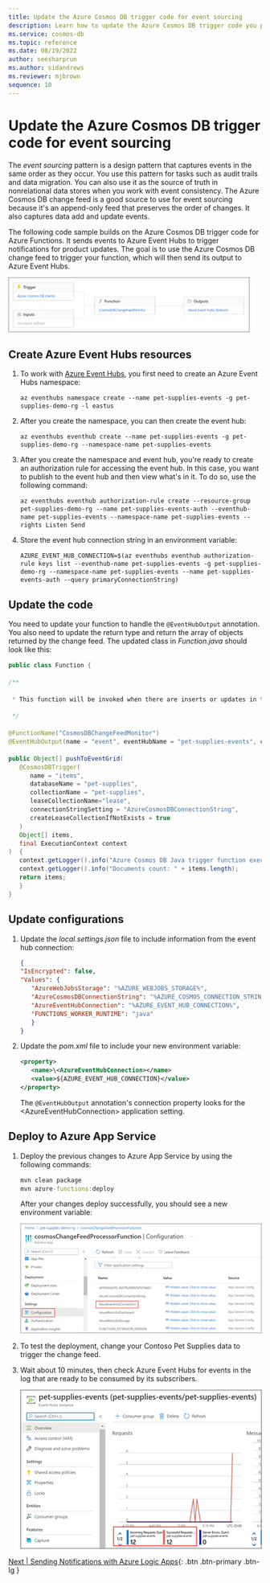 ```yaml
---
title: Update the Azure Cosmos DB trigger code for event sourcing
description: Learn how to update the Azure Cosmos DB trigger code you previously created for event sourcing and apply it to Azure Cosmos DB change feed. 
ms.service: cosmos-db
ms.topic: reference
ms.date: 08/19/2022
author: seesharprun
ms.author: sidandrews
ms.reviewer: mjbrown
sequence: 10
---
```


# Update the Azure Cosmos DB trigger code for event sourcing

The *event sourcing* pattern is a design pattern that captures events in the same order as they occur. You use this pattern for tasks such as audit trails and data migration. You can also use it as the source of truth in nonrelational data stores when you work with event consistency. The Azure Cosmos DB change feed is a good source to use for event sourcing because it's an append-only feed that preserves the order of changes. It also captures data add and update events.

The following code sample builds on the Azure Cosmos DB trigger code for Azure Functions. It sends events to Azure Event Hubs to trigger notifications for product updates. The goal is to use the Azure Cosmos DB change feed to trigger your function, which will then send its output to Azure Event Hubs.

![Diagram showing the Azure Cosmos DB trigger.](media/event-sourcing/cosmos-db-trigger.png)

## Create Azure Event Hubs resources

1. To work with [Azure Event Hubs](https://docs.microsoft.com/azure/event-hubs/), you first need to create an Azure Event Hubs namespace:

   ```azurecli
   az eventhubs namespace create --name pet-supplies-events -g pet-supplies-demo-rg -l eastus
   ```

1. After you create the namespace, you can then create the event hub:

   ```azurecli
   az eventhubs eventhub create --name pet-supplies-events -g pet-supplies-demo-rg --namespace-name pet-supplies-events
   ```

1. After you create the namespace and event hub, you're ready to create an authorization rule for accessing the event hub. In this case, you want to publish to the event hub and then view what's in it. To do so, use the following command:

   ```azurecli
   az eventhubs eventhub authorization-rule create --resource-group pet-supplies-demo-rg --name pet-supplies-events-auth --eventhub-name pet-supplies-events --namespace-name pet-supplies-events --rights Listen Send
   ```

1. Store the event hub connection string in an environment variable:

   ```azurecli
   AZURE_EVENT_HUB_CONNECTION=$(az eventhubs eventhub authorization-rule keys list --eventhub-name pet-supplies-events -g pet-supplies-demo-rg --namespace-name pet-supplies-events --name pet-supplies-events-auth --query primaryConnectionString)
   ```

## Update the code

You need to update your function to handle the `@EventHubOutput` annotation. You also need to update the return type and return the array of objects returned by the change feed. The updated class in *Function.java* should look like this:

```java
public class Function {

/**

 * This function will be invoked when there are inserts or updates in the specified database and collection.

 */

@FunctionName("CosmosDBChangeFeedMonitor")
@EventHubOutput(name = "event", eventHubName = "pet-supplies-events", connection = "AzureEventHubConnection")

public Object[] pushToEventGrid(
   @CosmosDBTrigger(
      name = "items",
      databaseName = "pet-supplies",
      collectionName = "pet-supplies",
      leaseCollectionName="lease",
      connectionStringSetting = "AzureCosmosDBConnectionString",
      createLeaseCollectionIfNotExists = true
   )
   Object[] items,
   final ExecutionContext context
)  {
   context.getLogger().info("Azure Cosmos DB Java trigger function executed.");
   context.getLogger().info("Documents count: " + items.length);
   return items;
   }
}
```

## Update configurations

1. Update the *local.settings.json* file to include information from the event hub connection:

   ```json
   {
   "IsEncrypted": false,
   "Values": {
      "AzureWebJobsStorage": "%AZURE_WEBJOBS_STORAGE%",
      "AzureCosmosDBConnectionString": "%AZURE_COSMOS_CONNECTION_STRING%",
      "AzureEventHubConnection": "%AZURE_EVENT_HUB_CONNECTION%",
      "FUNCTIONS_WORKER_RUNTIME": "java"
      }
   }
   ```

1. Update the *pom.xml* file to include your new environment variable:

   ```xml
   <property>
      <name>\<AzureEventHubConnection></name>
      <value>${AZURE_EVENT_HUB_CONNECTION}</value>
   </property>
   ```

   The `@EventHubOutput` annotation's connection property looks for the \<AzureEventHubConnection> application setting.

## Deploy to Azure App Service

1. Deploy the previous changes to Azure App Service by using the following commands:

   ```cmd
   mvn clean package
   mvn azure-functions:deploy
   ```

   After your changes deploy successfully, you should see a new environment variable:

   ![Screenshot showing the Function App Configuration page.](media/event-sourcing/function-app-configuration.png)

1. To test the deployment, change your Contoso Pet Supplies data to trigger the change feed.

1. Wait about 10 minutes, then check Azure Event Hubs for events in the log that are ready to be consumed by its subscribers.

   ![Screenshot showing the Azure Event Hubs Instance Overview page.](media/event-sourcing/event-hubs-instance-overview.png)

[Next &#124; Sending Notifications with Azure Logic Apps](send-notifications-with-azure-logic-apps.md){: .btn .btn-primary .btn-lg }
